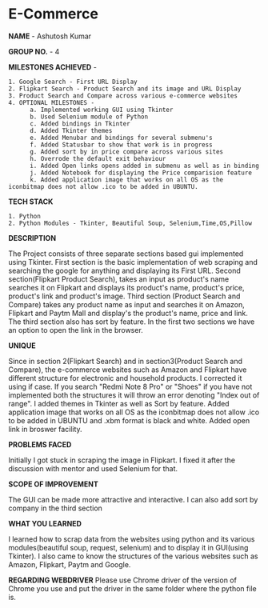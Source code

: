 # E-Commerce




**NAME** - Ashutosh Kumar


**GROUP NO.** - 4


**MILESTONES ACHIEVED** - 

    1. Google Search - First URL Display
    2. Flipkart Search - Product Search and its image and URL Display
    3. Product Search and Compare across various e-commerce websites
    4. OPTIONAL MILESTONES -
          a. Implemented working GUI using Tkinter
          b. Used Selenium module of Python
          c. Added bindings in Tkinter
          d. Added Tkinter themes
          e. Added Menubar and bindings for several submenu's
          f. Added Statusbar to show that work is in progress
          g. Added sort by in price compare across various sites
          h. Overrode the default exit behaviour
          i. Added Open links opens added in submenu as well as in binding
          j. Added Notebook for displaying the Price comparision feature
          k. Added application image that works on all OS as the iconbitmap does not allow .ico to be added in UBUNTU.
          
          
**TECH STACK**

    1. Python
    2. Python Modules - Tkinter, Beautiful Soup, Selenium,Time,OS,Pillow


**DESCRIPTION**

The Project consists of three separate sections based gui implemented using Tkinter. First section is the basic implementation of web scraping and searching the google for anything and displaying its First URL. Second section(Flipkart Product Search), takes an input as product's name searches it on Flipkart and displays its product's name, product's price, product's link and product's image. Third section (Product Search and Compare) takes any product name as input and searches it on Amazon, Flipkart and Paytm Mall and display's the product's name, price and link. The third section also has sort by feature.
In the first two sections we have an option to open the link in the browser.


**UNIQUE**

Since in section 2(Flipkart Search) and in section3(Product Search and Compare), the e-commerce websites such as Amazon and Flipkart have different structure for electronic and household products. I corrected it using if case. If you search "Redmi Note 8 Pro" or "Shoes" if you have not implemented both the structures it will throw an error denoting "Index out of range".
I added themes in Tkinter as well as Sort by feature. Added application image that works on all OS as the iconbitmap does not allow .ico to be added in UBUNTU and .xbm format is black and white. Added open link in broswer facility.


**PROBLEMS FACED**

Initially I got stuck in scraping the image in Flipkart. I fixed it after the discussion with mentor and used Selenium for that.


**SCOPE OF IMPROVEMENT**

The GUI can be made more attractive and interactive. I can also add sort by company in the third section


**WHAT YOU LEARNED**

I learned how to scrap data from the websites using python and its various modules(beautiful soup, request, selenium) and to display it in GUI(using Tkinter). I also came to know the structures of the various websites such as Amazon, Flipkart, Paytm and Google.

**REGARDING WEBDRIVER**
Please use Chrome driver of the version of Chrome you use and put the driver in the same folder where the python file is.
